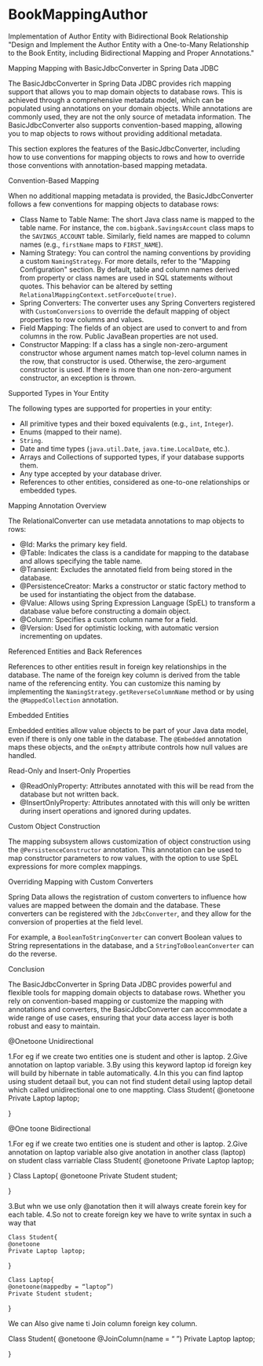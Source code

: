 # BookMappingAuthor
Implementation of Author Entity with Bidirectional Book Relationship  "Design and Implement the Author Entity with a One-to-Many Relationship to the Book Entity, including Bidirectional Mapping and Proper Annotations."

Mapping
Mapping with BasicJdbcConverter in Spring Data JDBC

The BasicJdbcConverter in Spring Data JDBC provides rich mapping support that allows you to map domain objects to database rows. This is achieved through a comprehensive metadata model, which can be populated using annotations on your domain objects. While annotations are commonly used, they are not the only source of metadata information. The BasicJdbcConverter also supports convention-based mapping, allowing you to map objects to rows without providing additional metadata.

This section explores the features of the BasicJdbcConverter, including how to use conventions for mapping objects to rows and how to override those conventions with annotation-based mapping metadata.

 Convention-Based Mapping

When no additional mapping metadata is provided, the BasicJdbcConverter follows a few conventions for mapping objects to database rows:

- Class Name to Table Name: The short Java class name is mapped to the table name. For instance, the `com.bigbank.SavingsAccount` class maps to the `SAVINGS_ACCOUNT` table. Similarly, field names are mapped to column names (e.g., `firstName` maps to `FIRST_NAME`).
- Naming Strategy: You can control the naming conventions by providing a custom `NamingStrategy`. For more details, refer to the "Mapping Configuration" section. By default, table and column names derived from property or class names are used in SQL statements without quotes. This behavior can be altered by setting `RelationalMappingContext.setForceQuote(true)`.
- Spring Converters: The converter uses any Spring Converters registered with `CustomConversions` to override the default mapping of object properties to row columns and values.
- Field Mapping: The fields of an object are used to convert to and from columns in the row. Public JavaBean properties are not used.
- Constructor Mapping: If a class has a single non-zero-argument constructor whose argument names match top-level column names in the row, that constructor is used. Otherwise, the zero-argument constructor is used. If there is more than one non-zero-argument constructor, an exception is thrown.

 Supported Types in Your Entity

The following types are supported for properties in your entity:

- All primitive types and their boxed equivalents (e.g., `int`, `Integer`).
- Enums (mapped to their name).
- `String`.
- Date and time types (`java.util.Date`, `java.time.LocalDate`, etc.).
- Arrays and Collections of supported types, if your database supports them.
- Any type accepted by your database driver.
- References to other entities, considered as one-to-one relationships or embedded types.

 Mapping Annotation Overview

The RelationalConverter can use metadata annotations to map objects to rows:

- @Id: Marks the primary key field.
- @Table: Indicates the class is a candidate for mapping to the database and allows specifying the table name.
- @Transient: Excludes the annotated field from being stored in the database.
- @PersistenceCreator: Marks a constructor or static factory method to be used for instantiating the object from the database.
- @Value: Allows using Spring Expression Language (SpEL) to transform a database value before constructing a domain object.
- @Column: Specifies a custom column name for a field.
- @Version: Used for optimistic locking, with automatic version incrementing on updates.

 Referenced Entities and Back References

References to other entities result in foreign key relationships in the database. The name of the foreign key column is derived from the table name of the referencing entity. You can customize this naming by implementing the `NamingStrategy.getReverseColumnName` method or by using the `@MappedCollection` annotation.

 Embedded Entities

Embedded entities allow value objects to be part of your Java data model, even if there is only one table in the database. The `@Embedded` annotation maps these objects, and the `onEmpty` attribute controls how null values are handled.

 Read-Only and Insert-Only Properties

- @ReadOnlyProperty: Attributes annotated with this will be read from the database but not written back.
- @InsertOnlyProperty: Attributes annotated with this will only be written during insert operations and ignored during updates.

 Custom Object Construction

The mapping subsystem allows customization of object construction using the `@PersistenceConstructor` annotation. This annotation can be used to map constructor parameters to row values, with the option to use SpEL expressions for more complex mappings.

 Overriding Mapping with Custom Converters

Spring Data allows the registration of custom converters to influence how values are mapped between the domain and the database. These converters can be registered with the `JdbcConverter`, and they allow for the conversion of properties at the field level.

For example, a `BooleanToStringConverter` can convert Boolean values to String representations in the database, and a `StringToBooleanConverter` can do the reverse.

 Conclusion

The BasicJdbcConverter in Spring Data JDBC provides powerful and flexible tools for mapping domain objects to database rows. Whether you rely on convention-based mapping or customize the mapping with annotations and converters, the BasicJdbcConverter can accommodate a wide range of use cases, ensuring that your data access layer is both robust and easy to maintain.






@Onetoone
Unidirectional

1.For eg if we create two entities one is student and other is laptop.
2.Give  annotation on laptop variable.
3.By using this keyword laptop id foreign key will build by hibernate in table automatically.
4.In this you can find laptop using student detaail but, you can not find student detail using laptop detail which called unidirectional one to one mappting.
	Class Student{
	@onetoone
	Private Laptop laptop;


}


@One toone
Bidirectional

1.For eg if we create two entities one is student and other is laptop.
2.Give  annotation on laptop variable also give  anotation in another class (laptop) on student class varriable
	Class Student{
	@onetoone
	Private Laptop laptop;


}
	Class Laptop{
	@onetoone
	Private Student student;


}


3.But whn we use only @anotation then it will always create forein key for each table.
4.So not to create foreign key we have to write syntax in such a way that 

	Class Student{
	@onetoone
	Private Laptop laptop;


}

 	Class Laptop{
	@onetoone(mappedby = “laptop”)
	Private Student student;


}

We can Also give name ti Join column foreign key column.

Class Student{
	@onetoone
	@JoinColumn(name = “ ”)
	Private Laptop laptop;


}
